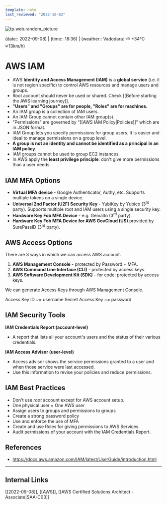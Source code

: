```yaml
---
template: note
last_reviewed: "2022-10-02"
---
```

![tp.web.random_picture](https://images.unsplash.com/photo-1523474253046-8cd2748b5fd2?crop=entropy&cs=tinysrgb&fit=crop&fm=jpg&h=300&ixid=MnwxfDB8MXxyYW5kb218MHx8bGFuZHNjYXBlLHdhdGVyLG1vdW50YWlufHx8fHx8MTY2MTU3NjExNA&ixlib=rb-1.2.1&q=80&utm_campaign=api-credit&utm_medium=referral&utm_source=unsplash_source&w=900)

(date:: 2022-09-08) | (time:: 18:36) | (weather:: Vadodara: ⛅️  +34°C ↙13km/h)

# AWS IAM
- AWS **Identity and Access Management (IAM)** is a **global service** (i.e. it is not region specific) to control AWS resources and manage users and groups.
- Root account should never be used or shared. Check [[Before starting the AWS learning journey]].
- **"Users" and "Groups" are for people, "Roles" are for machines.**
- An IAM group is a collection of IAM users.
- An IAM Group cannot contain other IAM group(s).
- "Permissions" are governed by "[[AWS IAM Policy|Policies]]" which are in JSON format.
- IAM Group lets you specify permissions for group users. It is easier and ideal to manage permissions on a group level.
- **A group is not an identity and cannot be identified as a principal in an IAM policy**.
- IAM groups cannot be used to group EC2 instances.
- In AWS apply the **least privilege principle**: don't give more permissions than a user needs.

## IAM MFA Options
- **Virtual MFA device** - Google Authenticator, Authy, etc. Supports multiple tokens on a single device.
- **Universal 2nd Factor (U2F) Security Key** - YubiKey by Yubico (3<sup>rd</sup> party). Supports multiple root and IAM users using a single security key.
- **Hardware Key Fob MFA Device** - e.g. Gemalto (3<sup>rd</sup> party).
- **Hardware Key Fob MFA Device for AWS GovCloud (US)** provided by SurePassID (3<sup>rd</sup> party).

## AWS Access Options
There are 3 ways in which we can access AWS account.
1. **AWS Management Console** - protected by Password + MFA.
2. **AWS Command Line Interface (CLI)** - protected by access keys.
3. **AWS Software Development Kit (SDK)** - for code: protected by access keys.

We can generate Access Keys through AWS Management Console.

Access Key ID ~= username
Secret Access Key ~= password

## IAM Security Tools

**IAM Credentials Report (account-level)**
- A report that lists all your account's users and the status of their various credentials.

**IAM Access Advisor (user-level)**
- Access advisor shows the service permissions granted to a user and when those service were last accessed.
- Use this information to revise your policies and reduce permissions.

## IAM Best Practices
- Don't use *root* account except for AWS account setup.
- One physical user = One AWS user
- Assign users to groups and permissions to groups
- Create a strong password policy
- Use and enforce the use of MFA
- Create and use Roles for giving permissions to AWS Services.
- Audit permissions of your account with the IAM Credentials Report.

## References
- https://docs.aws.amazon.com/IAM/latest/UserGuide/introduction.html

---
## Internal Links
[[2022-09-08]], [[AWS]], [[AWS Certified Solutions Architect - Associate|SAA-C03]]